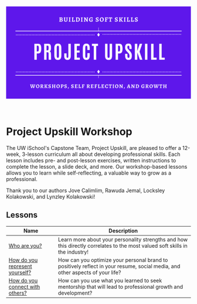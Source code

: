 <img
  src="photos/banner.png"
/>

</br>

# Project Upskill Workshop

The UW iSchool's Capstone Team, Project Upskill, are pleased to offer a 12-week, 3-lesson curriculum all about developing professional skills. Each lesson includes pre- and post-lesson exercises, written instructions to complete the lesson, a slide deck, and more. Our workshop-based lessons allows you to learn while self-reflecting, a valuable way to grow as a professional.

Thank you to our authors Jove Calimlim, Rawuda Jemal, Locksley Kolakowski, and Lynzley Kolakowski!

## Lessons
| Name      | Description |
| ----------- | ----------- |
| [Who are you?](https://github.com/lynzley/project-upskill-workshop/tree/main/Lesson%201)      | Learn more about your personality strengths and how this directly correlates to the most valued soft skills in the industry!       |
| [How do you represent yourself?](https://github.com/lynzley/project-upskill-workshop/tree/main/Lesson%202)    | How can you optimize your personal brand to positively reflect in your resume, social media, and other aspects of your life?        |
| [How do you connect with others?](https://github.com/lynzley/project-upskill-workshop/blob/main/Lesson%203)    | How can you use what you learned to seek mentorship that will lead to professional growth and development?        |
